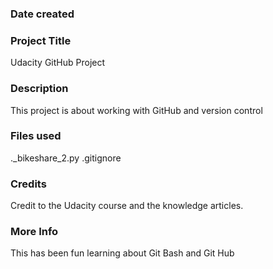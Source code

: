 ### Date created

### Project Title
Udacity GitHub Project

### Description
This project is about working with GitHub and version control

### Files used
._bikeshare_2.py
.gitignore

### Credits
Credit to the Udacity course and the knowledge articles.

### More Info
This has been fun learning about Git Bash and Git Hub
